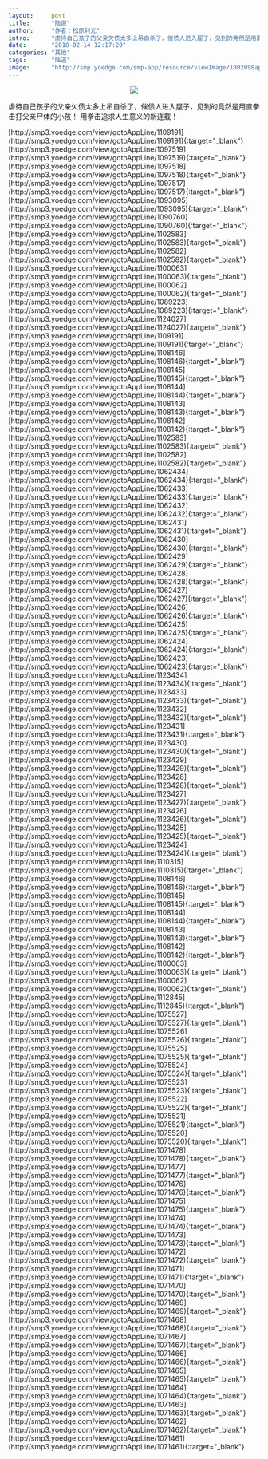 ```yaml
---
layout:     post
title:      "陆道"
author:     "作者：松原利光"
intro:      "虐待自己孩子的父亲欠债太多上吊自杀了，催债人进入屋子，见到的竟然是用直拳击打父亲尸体的小孩！ 用拳击追求人生意义的新连载！"
date:       "2018-02-14 12:17:20"
categories: "其他"
tags:       "陆道"
image:      "http://smp.yoedge.com/smp-app/resource/viewImage/1002098appline.png"
---
```

<div style="text-align: center">
<p><img src="http://smp.yoedge.com/smp-app/resource/viewImage/1002098appline.png"/></p>
</div>
<p class="post-meta">
<span>虐待自己孩子的父亲欠债太多上吊自杀了，催债人进入屋子，见到的竟然是用直拳击打父亲尸体的小孩！ 用拳击追求人生意义的新连载！</span>
</p>
[http://smp3.yoedge.com/view/gotoAppLine/1109191](http://smp3.yoedge.com/view/gotoAppLine/1109191){:target="_blank"}
[http://smp3.yoedge.com/view/gotoAppLine/1097519](http://smp3.yoedge.com/view/gotoAppLine/1097519){:target="_blank"}
[http://smp3.yoedge.com/view/gotoAppLine/1097518](http://smp3.yoedge.com/view/gotoAppLine/1097518){:target="_blank"}
[http://smp3.yoedge.com/view/gotoAppLine/1097517](http://smp3.yoedge.com/view/gotoAppLine/1097517){:target="_blank"}
[http://smp3.yoedge.com/view/gotoAppLine/1093095](http://smp3.yoedge.com/view/gotoAppLine/1093095){:target="_blank"}
[http://smp3.yoedge.com/view/gotoAppLine/1090760](http://smp3.yoedge.com/view/gotoAppLine/1090760){:target="_blank"}
[http://smp3.yoedge.com/view/gotoAppLine/1102583](http://smp3.yoedge.com/view/gotoAppLine/1102583){:target="_blank"}
[http://smp3.yoedge.com/view/gotoAppLine/1102582](http://smp3.yoedge.com/view/gotoAppLine/1102582){:target="_blank"}
[http://smp3.yoedge.com/view/gotoAppLine/1100063](http://smp3.yoedge.com/view/gotoAppLine/1100063){:target="_blank"}
[http://smp3.yoedge.com/view/gotoAppLine/1100062](http://smp3.yoedge.com/view/gotoAppLine/1100062){:target="_blank"}
[http://smp3.yoedge.com/view/gotoAppLine/1089223](http://smp3.yoedge.com/view/gotoAppLine/1089223){:target="_blank"}
[http://smp3.yoedge.com/view/gotoAppLine/1124027](http://smp3.yoedge.com/view/gotoAppLine/1124027){:target="_blank"}
[http://smp3.yoedge.com/view/gotoAppLine/1109191](http://smp3.yoedge.com/view/gotoAppLine/1109191){:target="_blank"}
[http://smp3.yoedge.com/view/gotoAppLine/1108146](http://smp3.yoedge.com/view/gotoAppLine/1108146){:target="_blank"}
[http://smp3.yoedge.com/view/gotoAppLine/1108145](http://smp3.yoedge.com/view/gotoAppLine/1108145){:target="_blank"}
[http://smp3.yoedge.com/view/gotoAppLine/1108144](http://smp3.yoedge.com/view/gotoAppLine/1108144){:target="_blank"}
[http://smp3.yoedge.com/view/gotoAppLine/1108143](http://smp3.yoedge.com/view/gotoAppLine/1108143){:target="_blank"}
[http://smp3.yoedge.com/view/gotoAppLine/1108142](http://smp3.yoedge.com/view/gotoAppLine/1108142){:target="_blank"}
[http://smp3.yoedge.com/view/gotoAppLine/1102583](http://smp3.yoedge.com/view/gotoAppLine/1102583){:target="_blank"}
[http://smp3.yoedge.com/view/gotoAppLine/1102582](http://smp3.yoedge.com/view/gotoAppLine/1102582){:target="_blank"}
[http://smp3.yoedge.com/view/gotoAppLine/1062434](http://smp3.yoedge.com/view/gotoAppLine/1062434){:target="_blank"}
[http://smp3.yoedge.com/view/gotoAppLine/1062433](http://smp3.yoedge.com/view/gotoAppLine/1062433){:target="_blank"}
[http://smp3.yoedge.com/view/gotoAppLine/1062432](http://smp3.yoedge.com/view/gotoAppLine/1062432){:target="_blank"}
[http://smp3.yoedge.com/view/gotoAppLine/1062431](http://smp3.yoedge.com/view/gotoAppLine/1062431){:target="_blank"}
[http://smp3.yoedge.com/view/gotoAppLine/1062430](http://smp3.yoedge.com/view/gotoAppLine/1062430){:target="_blank"}
[http://smp3.yoedge.com/view/gotoAppLine/1062429](http://smp3.yoedge.com/view/gotoAppLine/1062429){:target="_blank"}
[http://smp3.yoedge.com/view/gotoAppLine/1062428](http://smp3.yoedge.com/view/gotoAppLine/1062428){:target="_blank"}
[http://smp3.yoedge.com/view/gotoAppLine/1062427](http://smp3.yoedge.com/view/gotoAppLine/1062427){:target="_blank"}
[http://smp3.yoedge.com/view/gotoAppLine/1062426](http://smp3.yoedge.com/view/gotoAppLine/1062426){:target="_blank"}
[http://smp3.yoedge.com/view/gotoAppLine/1062425](http://smp3.yoedge.com/view/gotoAppLine/1062425){:target="_blank"}
[http://smp3.yoedge.com/view/gotoAppLine/1062424](http://smp3.yoedge.com/view/gotoAppLine/1062424){:target="_blank"}
[http://smp3.yoedge.com/view/gotoAppLine/1062423](http://smp3.yoedge.com/view/gotoAppLine/1062423){:target="_blank"}
[http://smp3.yoedge.com/view/gotoAppLine/1123434](http://smp3.yoedge.com/view/gotoAppLine/1123434){:target="_blank"}
[http://smp3.yoedge.com/view/gotoAppLine/1123433](http://smp3.yoedge.com/view/gotoAppLine/1123433){:target="_blank"}
[http://smp3.yoedge.com/view/gotoAppLine/1123432](http://smp3.yoedge.com/view/gotoAppLine/1123432){:target="_blank"}
[http://smp3.yoedge.com/view/gotoAppLine/1123431](http://smp3.yoedge.com/view/gotoAppLine/1123431){:target="_blank"}
[http://smp3.yoedge.com/view/gotoAppLine/1123430](http://smp3.yoedge.com/view/gotoAppLine/1123430){:target="_blank"}
[http://smp3.yoedge.com/view/gotoAppLine/1123429](http://smp3.yoedge.com/view/gotoAppLine/1123429){:target="_blank"}
[http://smp3.yoedge.com/view/gotoAppLine/1123428](http://smp3.yoedge.com/view/gotoAppLine/1123428){:target="_blank"}
[http://smp3.yoedge.com/view/gotoAppLine/1123427](http://smp3.yoedge.com/view/gotoAppLine/1123427){:target="_blank"}
[http://smp3.yoedge.com/view/gotoAppLine/1123426](http://smp3.yoedge.com/view/gotoAppLine/1123426){:target="_blank"}
[http://smp3.yoedge.com/view/gotoAppLine/1123425](http://smp3.yoedge.com/view/gotoAppLine/1123425){:target="_blank"}
[http://smp3.yoedge.com/view/gotoAppLine/1123424](http://smp3.yoedge.com/view/gotoAppLine/1123424){:target="_blank"}
[http://smp3.yoedge.com/view/gotoAppLine/1110315](http://smp3.yoedge.com/view/gotoAppLine/1110315){:target="_blank"}
[http://smp3.yoedge.com/view/gotoAppLine/1108146](http://smp3.yoedge.com/view/gotoAppLine/1108146){:target="_blank"}
[http://smp3.yoedge.com/view/gotoAppLine/1108145](http://smp3.yoedge.com/view/gotoAppLine/1108145){:target="_blank"}
[http://smp3.yoedge.com/view/gotoAppLine/1108144](http://smp3.yoedge.com/view/gotoAppLine/1108144){:target="_blank"}
[http://smp3.yoedge.com/view/gotoAppLine/1108143](http://smp3.yoedge.com/view/gotoAppLine/1108143){:target="_blank"}
[http://smp3.yoedge.com/view/gotoAppLine/1108142](http://smp3.yoedge.com/view/gotoAppLine/1108142){:target="_blank"}
[http://smp3.yoedge.com/view/gotoAppLine/1100063](http://smp3.yoedge.com/view/gotoAppLine/1100063){:target="_blank"}
[http://smp3.yoedge.com/view/gotoAppLine/1100062](http://smp3.yoedge.com/view/gotoAppLine/1100062){:target="_blank"}
[http://smp3.yoedge.com/view/gotoAppLine/1112845](http://smp3.yoedge.com/view/gotoAppLine/1112845){:target="_blank"}
[http://smp3.yoedge.com/view/gotoAppLine/1075527](http://smp3.yoedge.com/view/gotoAppLine/1075527){:target="_blank"}
[http://smp3.yoedge.com/view/gotoAppLine/1075526](http://smp3.yoedge.com/view/gotoAppLine/1075526){:target="_blank"}
[http://smp3.yoedge.com/view/gotoAppLine/1075525](http://smp3.yoedge.com/view/gotoAppLine/1075525){:target="_blank"}
[http://smp3.yoedge.com/view/gotoAppLine/1075524](http://smp3.yoedge.com/view/gotoAppLine/1075524){:target="_blank"}
[http://smp3.yoedge.com/view/gotoAppLine/1075523](http://smp3.yoedge.com/view/gotoAppLine/1075523){:target="_blank"}
[http://smp3.yoedge.com/view/gotoAppLine/1075522](http://smp3.yoedge.com/view/gotoAppLine/1075522){:target="_blank"}
[http://smp3.yoedge.com/view/gotoAppLine/1075521](http://smp3.yoedge.com/view/gotoAppLine/1075521){:target="_blank"}
[http://smp3.yoedge.com/view/gotoAppLine/1075520](http://smp3.yoedge.com/view/gotoAppLine/1075520){:target="_blank"}
[http://smp3.yoedge.com/view/gotoAppLine/1071478](http://smp3.yoedge.com/view/gotoAppLine/1071478){:target="_blank"}
[http://smp3.yoedge.com/view/gotoAppLine/1071477](http://smp3.yoedge.com/view/gotoAppLine/1071477){:target="_blank"}
[http://smp3.yoedge.com/view/gotoAppLine/1071476](http://smp3.yoedge.com/view/gotoAppLine/1071476){:target="_blank"}
[http://smp3.yoedge.com/view/gotoAppLine/1071475](http://smp3.yoedge.com/view/gotoAppLine/1071475){:target="_blank"}
[http://smp3.yoedge.com/view/gotoAppLine/1071474](http://smp3.yoedge.com/view/gotoAppLine/1071474){:target="_blank"}
[http://smp3.yoedge.com/view/gotoAppLine/1071473](http://smp3.yoedge.com/view/gotoAppLine/1071473){:target="_blank"}
[http://smp3.yoedge.com/view/gotoAppLine/1071472](http://smp3.yoedge.com/view/gotoAppLine/1071472){:target="_blank"}
[http://smp3.yoedge.com/view/gotoAppLine/1071471](http://smp3.yoedge.com/view/gotoAppLine/1071471){:target="_blank"}
[http://smp3.yoedge.com/view/gotoAppLine/1071470](http://smp3.yoedge.com/view/gotoAppLine/1071470){:target="_blank"}
[http://smp3.yoedge.com/view/gotoAppLine/1071469](http://smp3.yoedge.com/view/gotoAppLine/1071469){:target="_blank"}
[http://smp3.yoedge.com/view/gotoAppLine/1071468](http://smp3.yoedge.com/view/gotoAppLine/1071468){:target="_blank"}
[http://smp3.yoedge.com/view/gotoAppLine/1071467](http://smp3.yoedge.com/view/gotoAppLine/1071467){:target="_blank"}
[http://smp3.yoedge.com/view/gotoAppLine/1071466](http://smp3.yoedge.com/view/gotoAppLine/1071466){:target="_blank"}
[http://smp3.yoedge.com/view/gotoAppLine/1071465](http://smp3.yoedge.com/view/gotoAppLine/1071465){:target="_blank"}
[http://smp3.yoedge.com/view/gotoAppLine/1071464](http://smp3.yoedge.com/view/gotoAppLine/1071464){:target="_blank"}
[http://smp3.yoedge.com/view/gotoAppLine/1071463](http://smp3.yoedge.com/view/gotoAppLine/1071463){:target="_blank"}
[http://smp3.yoedge.com/view/gotoAppLine/1071462](http://smp3.yoedge.com/view/gotoAppLine/1071462){:target="_blank"}
[http://smp3.yoedge.com/view/gotoAppLine/1071461](http://smp3.yoedge.com/view/gotoAppLine/1071461){:target="_blank"}


